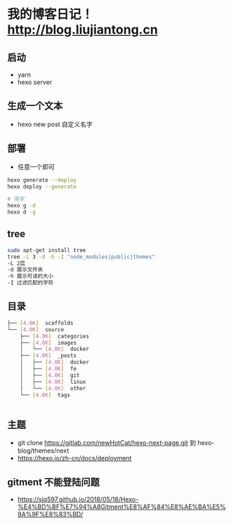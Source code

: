 # 我的博客日记！ http://blog.liujiantong.cn

## 启动
* yarn
* hexo server

## 生成一个文本
* hexo new post 自定义名字 

## 部署
* 任意一个即可

```sh
hexo generate --deploy
hexo deploy --generate

# 简写
hexo g -d
hexo d -g
```

## tree

```sh
sudo apt-get install tree
tree -L 3 -d -h -I "node_modules|public|themes"
-L 2层
-d 展示文件夹
-h 展示可读的大小
-I 过滤匹配的字符
```

## 目录
```sh
├── [4.0K]  scaffolds
└── [4.0K]  source
    ├── [4.0K]  categories
    ├── [4.0K]  images
    │   └── [4.0K]  docker
    ├── [4.0K]  _posts
    │   ├── [4.0K]  docker
    │   ├── [4.0K]  fe
    │   ├── [4.0K]  git
    │   ├── [4.0K]  linux
    │   └── [4.0K]  other
    └── [4.0K]  tags



```


## 主题
* git clone https://gitlab.com/newHotCat/hexo-next-page.git   到 hexo-blog/themes/next
* https://hexo.io/zh-cn/docs/deployment


## gitment 不能登陆问题

* https://sjq597.github.io/2018/05/18/Hexo-%E4%BD%BF%E7%94%A8Gitment%E8%AF%84%E8%AE%BA%E5%8A%9F%E8%83%BD/
